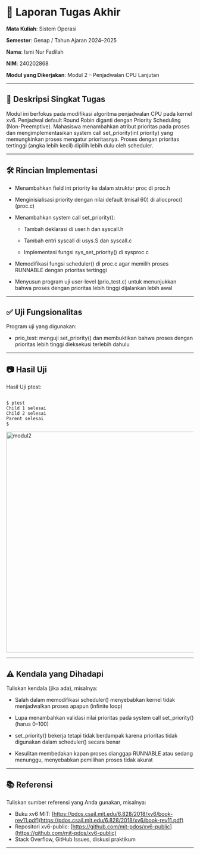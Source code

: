 # 📝 Laporan Tugas Akhir

**Mata Kuliah**: Sistem Operasi

**Semester**: Genap / Tahun Ajaran 2024–2025

**Nama**: Ismi Nur Fadilah

**NIM**: 240202868

**Modul yang Dikerjakan**:  Modul 2 – Penjadwalan CPU Lanjutan

---

## 📌 Deskripsi Singkat Tugas

Modul ini berfokus pada modifikasi algoritma penjadwalan CPU pada kernel xv6. Penjadwal default Round Robin diganti dengan Priority Scheduling (Non-Preemptive). Mahasiswa menambahkan atribut prioritas pada proses dan mengimplementasikan system call set_priority(int priority) yang memungkinkan proses mengatur prioritasnya. Proses dengan prioritas tertinggi (angka lebih kecil) dipilih lebih dulu oleh scheduler.

---

## 🛠️ Rincian Implementasi

  * Menambahkan field int priority ke dalam struktur proc di proc.h

  * Menginisialisasi priority dengan nilai default (misal 60) di allocproc() (proc.c)

  * Menambahkan system call set_priority():

      * Tambah deklarasi di user.h dan syscall.h

      * Tambah entri syscall di usys.S dan syscall.c

      * Implementasi fungsi sys_set_priority() di sysproc.c

  * Memodifikasi fungsi scheduler() di proc.c agar memilih proses RUNNABLE dengan prioritas tertinggi

  * Menyusun program uji user-level (prio_test.c) untuk menunjukkan bahwa proses dengan prioritas lebih tinggi dijalankan lebih awal

---

## ✅ Uji Fungsionalitas

Program uji yang digunakan:

  * prio_test: menguji set_priority() dan membuktikan bahwa proses dengan prioritas lebih tinggi dieksekusi terlebih dahulu

---

## 📷 Hasil Uji
Hasil Uji ptest:

```

$ ptest
Child 1 selesai
Child 2 selesai
Parent selesai
$

```

<img width="829" height="592" alt="modul2" src="https://github.com/user-attachments/assets/381d931d-eaa4-4b41-9e91-6b6814b456ba" />

---

## ⚠️ Kendala yang Dihadapi

Tuliskan kendala (jika ada), misalnya:

  * Salah dalam memodifikasi scheduler() menyebabkan kernel tidak menjadwalkan proses apapun (infinite loop)

  * Lupa menambahkan validasi nilai prioritas pada system call set_priority() (harus 0–100)

  * set_priority() bekerja tetapi tidak berdampak karena prioritas tidak digunakan dalam scheduler() secara benar

  * Kesulitan membedakan kapan proses dianggap RUNNABLE atau sedang menunggu, menyebabkan pemilihan proses tidak akurat

---

## 📚 Referensi

Tuliskan sumber referensi yang Anda gunakan, misalnya:

* Buku xv6 MIT: [https://pdos.csail.mit.edu/6.828/2018/xv6/book-rev11.pdf](https://pdos.csail.mit.edu/6.828/2018/xv6/book-rev11.pdf)
* Repositori xv6-public: [https://github.com/mit-pdos/xv6-public](https://github.com/mit-pdos/xv6-public)
* Stack Overflow, GitHub Issues, diskusi praktikum

---

